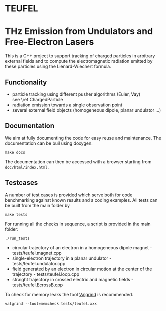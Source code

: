 # TEUFEL
THz Emission from Undulators and Free-Electron Lasers
=======================================

This is a C++ project to support tracking of charged particles in
arbitrary external fields and to compute the electromagnetic radiation
emitted by these particles using the Liénard-Wiechert formula.

Functionality
-------------
- particle tracking using different pusher algorithms (Euler, Vay)<br>
  see \ref ChargedParticle
- radiation emission towards a single observation point
- several external field objects (homogeneous dipole, planar undulator ...)

Documentation
-------------

We aim at fully documenting the code for easy reuse and maintenance.
The documentation can be buil using doxygen.

```make docs```

The documentation can then be accessed with a browser starting from `doc/html/index.html`.

Testcases
---------

A number of test cases is provided which serve both for code benchmarking
against known results and a coding examples. All tests can be built from
the main folder  by

```make tests```

For running all the checks in
sequence, a script is provided in the main folder:

```./run_tests```

- circular trajectory of an electron in a homogeneous dipole magnet - tests/teufel.magnet.cpp
- single-electron trajectory in a planar undulator - tests/teufel.undulator.cpp
- field generated by an electron in circular motion at the center of the trajectory - tests/teufel.loop.cpp
- straight trajectory in crossed electric and magnetic fields - tests/teufel.EcrossB.cpp

To check for memory leaks the tool [Valgrind](http://valgrind.org) is recommended.

```valgrind --tool=memcheck tests/teufel.xxx```